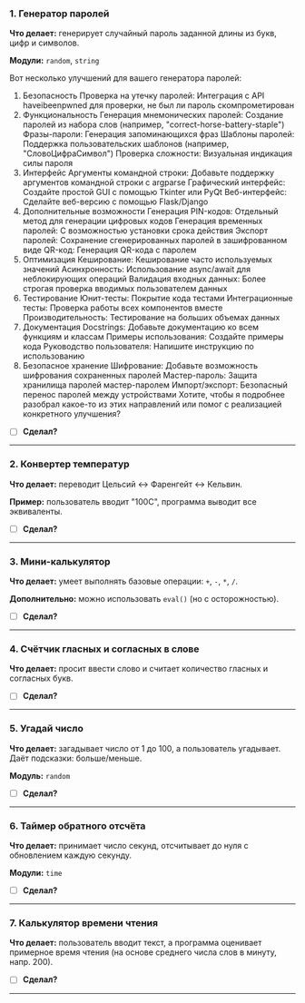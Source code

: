 ### 1. **Генератор паролей**

**Что делает:** генерирует случайный пароль заданной длины из букв, цифр и символов.

**Модули:** `random`, `string`

Вот несколько улучшений для вашего генератора паролей:

1. Безопасность
Проверка на утечку паролей: Интеграция с API haveibeenpwned для проверки, не был ли пароль скомпрометирован
2. Функциональность
Генерация мнемонических паролей: Создание паролей из набора слов (например, "correct-horse-battery-staple")
Фразы-пароли: Генерация запоминающихся фраз
Шаблоны паролей: Поддержка пользовательских шаблонов (например, "СловоЦифраСимвол")
Проверка сложности: Визуальная индикация силы пароля
3. Интерфейс
Аргументы командной строки: Добавьте поддержку аргументов командной строки с argparse
Графический интерфейс: Создайте простой GUI с помощью Tkinter или PyQt
Веб-интерфейс: Сделайте веб-версию с помощью Flask/Django
4. Дополнительные возможности
Генерация PIN-кодов: Отдельный метод для генерации цифровых кодов
Генерация временных паролей: С возможностью установки срока действия
Экспорт паролей: Сохранение сгенерированных паролей в зашифрованном виде
QR-код: Генерация QR-кода с паролем
5. Оптимизация
Кеширование: Кеширование часто используемых значений
Асинхронность: Использование async/await для неблокирующих операций
Валидация входных данных: Более строгая проверка вводимых пользователем данных
6. Тестирование
Юнит-тесты: Покрытие кода тестами
Интеграционные тесты: Проверка работы всех компонентов вместе
Производительность: Тестирование на больших объемах данных
7. Документация
Docstrings: Добавьте документацию ко всем функциям и классам
Примеры использования: Создайте примеры кода
Руководство пользователя: Напишите инструкцию по использованию
8. Безопасное хранение
Шифрование: Добавьте возможность шифрования сохраненных паролей
Мастер-пароль: Защита хранилища паролей мастер-паролем
Импорт/экспорт: Безопасный перенос паролей между устройствами
Хотите, чтобы я подробнее разобрал какое-то из этих направлений или помог с реализацией конкретного улучшения?

- [ ] **Сделал?** 
---

### 2. **Конвертер температур**

**Что делает:** переводит Цельсий ↔ Фаренгейт ↔ Кельвин.

**Пример:** пользователь вводит "100C", программа выводит все эквиваленты.

- [ ] **Сделал?** 
---

### 3. **Мини-калькулятор**

**Что делает:** умеет выполнять базовые операции: `+`, `-`, `*`, `/`.

**Дополнительно:** можно использовать `eval()` (но с осторожностью).

- [ ] **Сделал?** 
---

### 4. **Счётчик гласных и согласных в слове**

**Что делает:** просит ввести слово и считает количество гласных и согласных букв.

- [ ] **Сделал?** 
---

### 5. **Угадай число**

**Что делает:** загадывает число от 1 до 100, а пользователь угадывает. Даёт подсказки: больше/меньше.

**Модуль:** `random`

- [ ] **Сделал?** 
---

### 6. **Таймер обратного отсчёта**

**Что делает:** принимает число секунд, отсчитывает до нуля с обновлением каждую секунду.

**Модули:** `time`

- [ ] **Сделал?** 
---

### 7. **Калькулятор времени чтения**

**Что делает:** пользователь вводит текст, а программа оценивает примерное время чтения (на основе среднего числа слов в минуту, напр. 200).

- [ ] **Сделал?** 
---
